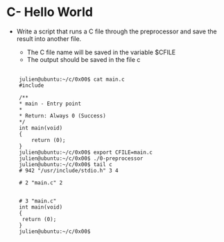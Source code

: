 # C- Hello World

- Write a script that runs a C file through the preprocessor and save the result into another file.

    - The C file name will be saved in the variable $CFILE
    - The output should be saved in the file c
<pre>
   <code>
    julien@ubuntu:~/c/0x00$ cat main.c 
    #include <stdio.h>

    /**
    * main - Entry point
    *
    * Return: Always 0 (Success)
    */
    int main(void)
    {
        return (0);
    }
    julien@ubuntu:~/c/0x00$ export CFILE=main.c
    julien@ubuntu:~/c/0x00$ ./0-preprocessor 
    julien@ubuntu:~/c/0x00$ tail c
    # 942 "/usr/include/stdio.h" 3 4

    # 2 "main.c" 2


    # 3 "main.c"
    int main(void)
    {
     return (0);
    }
    julien@ubuntu:~/c/0x00$
    </code>
</pre>
